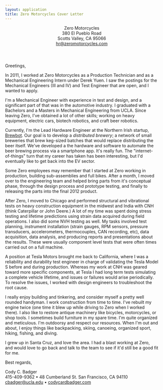 ```yaml
---
layout: application
title: Zero Motorcycles Cover Letter
---
```

<header class="coverletter">
    Zero Motorcycles<br>
    380 El Pueblo Road<br>
    Scotts Valley, CA 95066<br>
    <a href="mailto:hr@zeromotorcycles.com">hr@zeromotorcycles.com</a>
</header>

Greetings,

In 2011, I worked at Zero Motorcycles as a Production Technician and as a Mechanical Engineering Intern under Derek Yuen. I saw the postings for the Mechanical Engineers (III and IV) and Test Engineer that are open, and I wanted to apply.

I'm a Mechanical Engineer with experience in test and design, and a significant part of that was in the automotive industry. I graduated with a Bachelors and a Masters in Mechanical Engineering from UCLA. Since leaving Zero, I've obtained a lot of other skills; working on heavy equipment, electric cars, biotech robotics, and craft beer robotics.

Currently, I'm the Lead Hardware Engineer at the Northern Irish startup, [Brewbot](www.brewbot.io). Our goal is to develop a *distributed brewery*; a network of small breweries that brew keg-sized batches that would replace distributing the beer itself. We've developed a the hardware and software to automate the beer brewing process via a smartphone app. It's really fun. The "internet-of-things" turn that my career has taken has been interesting, but I'd eventually like to get back into the EV sector.

Some Zero employees may remember that I started at Zero working in production, building sub-assemblies and full bikes. After a month, I moved over to the engineering team and helped bring parts from it's conceptual phase, through the design process and prototype testing, and finally to releasing the parts into the final 2012 product.

After Zero, I moved to Chicago and performed structural and vibrational tests on heavy construction equipment in the midwest and India with CNH (think Caterpillar or John Deere.) A lot of my time was spent doing stress testing and lifetime predictions using strain data acquired during field operations. I also did some NVH testing as well. My tasks involved test planning, instrument installation (strain gauges, RPM sensors, pressure transducers, accelerometers, thermocouples, CAN recording, etc), data acquisition, data analysis, and producing reports and presentations about the results. These were usually component level tests that were often times carried out on a full machine.

A position at Tesla Motors brought me back to California, where I was a reliability and durability test engineer in charge of validating the Tesla Model S before and during production. Whereas my work at CNH was geared toward more specific components, at Tesla I had long term tests simulating a complete vehicle lifetime, and issues or failures would arise periodically. To resolve the issues, I worked with design engineers to troubleshoot the root cause.

I really enjoy building and tinkering, and consider myself a pretty well rounded handyman. I work construction from time to time. I've rebuilt my engine twice (one time it blew up while driving to Zero when I worked there). I also like to restore antique machinery like bicycles, motorcycles, or shop tools. I sometimes build furniture in my spare time. I'm quite organized and meticulous. I'm outdoorsy and respect our resources. When I'm out and about, I enjoy things like backpacking, skiing, canoeing, organized sport, hiking, fishing, and diving.

I grew up in Santa Cruz, and love the area. I had a blast working at Zero, and would love to go back and talk to the team to see if it'd still be a good fit for me.

Best regards, 
<footer class="signature">
    Cody C. Badger<br>
    415-409-9362 • 48 Cumberland St. San Francisco, CA 94110<br>
    <a href="mailto:cbadger@ucla.edu">cbadger@ucla.edu</a> • <a href="codycardbadger.com">codycardbadger.com</a>
</footer>